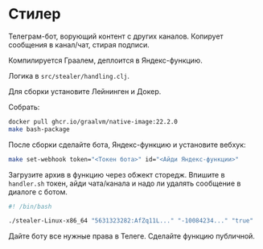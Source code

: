 # Стилер

Телеграм-бот, ворующий контент с других каналов. Копирует сообщения в канал/чат, стирая подписи.

Компилируется Граалем, деплоится в Яндекс-функцию.

Логика в `src/stealer/handling.clj`.

Для сборки установите Лейнинген и Докер.

Собрать: 
```bash
docker pull ghcr.io/graalvm/native-image:22.2.0
make bash-package
```

После сборки сделайте бота, Яндекс-функцию и установите вебхук: 
```bash
make set-webhook token="<Токен бота>" id="<Айди Яндекс-функции>"
```

Загрузите архив в функцию через обжект сторедж. 
Впишите в `handler.sh` токен, айди чата/канала и надо ли удалять сообщение в диалоге с ботом.
```bash
#! /bin/bash

./stealer-Linux-x86_64 "5631323282:AfZq11L..." "-10084234..." "true"
``` 

Дайте боту все нужные права в Телеге. Сделайте функцию публичной.